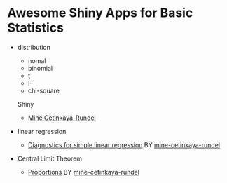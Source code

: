 # Awesome Shiny Apps for Basic Statistics

* distribution

	* nomal
	* binomial
	* t
	* F
	* chi-square

	Shiny
	
	* [Mine Cetinkaya-Rundel](https://gallery.shinyapps.io/dist_calc/)

* linear regression

	* [Diagnostics for simple linear regression](https://gallery.shinyapps.io/slr_diag/) BY [mine-cetinkaya-rundel](https://github.com/mine-cetinkaya-rundel)


* Central Limit Theorem

	* [Proportions](https://gallery.shinyapps.io/CLT_prop/) BY [mine-cetinkaya-rundel](https://github.com/mine-cetinkaya-rundel)
